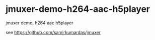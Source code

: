 # jmuxer-demo-h264-aac-h5player
jmuxer demo, h264 aac h5player

see https://github.com/samirkumardas/jmuxer
